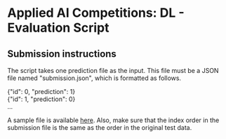 # Applied AI Competitions: DL - Evaluation Script 

## Submission instructions
The script takes one prediction file as the input. This file must be a JSON file named "submission.json", which is 
formatted as follows.

{"id": 0, "prediction": 1}<br>
{"id": 1, "prediction": 0}<br>
...

A sample file is available [here](https://github.com/HHansi/Applied-AI-CodaLab/blob/master/dl-optimisation/submission.json). 
Also, make sure that the index order in the submission file is the same as the order in the original test data. 
